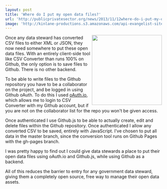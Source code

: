 ```yaml
---
layout: post
title: 'Where do I put my open data files?'
url: 'http://publicprivatesector.org/news/2013/11/12where-do-i-put-my-open-data-files/'
image: 'http://kinlane-productions.s3.amazonaws.com/api-evangelist-site/building-blocks/bw-file-storage.png'
---
```


<img src="http://kinlane-productions.s3.amazonaws.com/api-evangelist-site/building-blocks/bw-file-storage.png" alt="" width="225" align="right" />
Once any data steward has converted CSV files to either XML or JSON, they now need somewhere to put these open data files. With an entirely client-side tool like CSV Converter than runs 100% on Github, the only option is to save files to Github. There is no other backend.

To be able to write files to the Github repository you have to be a collaborator on the project, and be logged in using Github oAuth. To do this I used [oAuth.io](http://oAuth.io), which allows me to login to CSV Converter with my Github account, but if you are not on the collaborator list for the repo you won't be given access.

Once authenticated I use Github.js to be able to actually create, edit and delete files within the Github repository. Once authenticated I allow any converted CSV to be saved, entirely with JavaScript. I've chosen to put all data in the master branch, since the conversion tool runs on Github Pages with the gh-pages branch.

I was pretty happy to find out I could give data stewards a place to put their open data files using oAuth.io and Github.js, while using Github as a backend. 

All of this reduces the barrier to entry for any government data steward, giving them a completely open source, free way to manage their open data assets.



